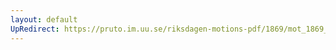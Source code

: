 ```yaml
---
layout: default
UpRedirect: https://pruto.im.uu.se/riksdagen-motions-pdf/1869/mot_1869__ak__90/mot_1869__ak__90-003.pdf
---
```

